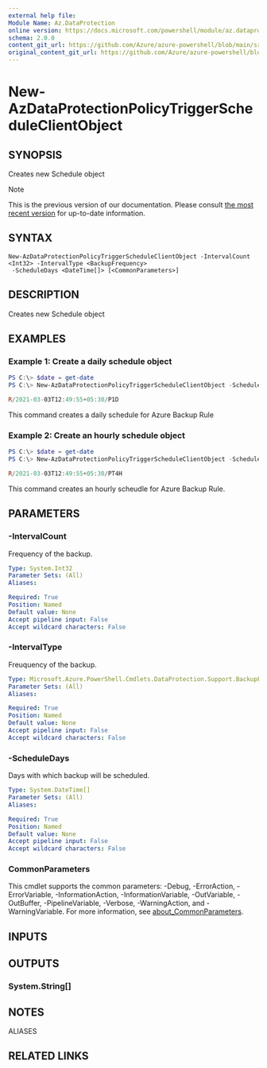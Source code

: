 ```yaml
---
external help file: 
Module Name: Az.DataProtection
online version: https://docs.microsoft.com/powershell/module/az.dataprotection/new-azdataprotectionpolicytriggerscheduleclientobject
schema: 2.0.0
content_git_url: https://github.com/Azure/azure-powershell/blob/main/src/DataProtection/help/New-AzDataProtectionPolicyTriggerScheduleClientObject.md
original_content_git_url: https://github.com/Azure/azure-powershell/blob/main/src/DataProtection/help/New-AzDataProtectionPolicyTriggerScheduleClientObject.md
---
```


# New-AzDataProtectionPolicyTriggerScheduleClientObject

## SYNOPSIS
Creates new Schedule object

> [!NOTE]
>This is the previous version of our documentation. Please consult [the most recent version](/powershell/module/az.dataprotection/new-azdataprotectionpolicytriggerscheduleclientobject) for up-to-date information.

## SYNTAX

```
New-AzDataProtectionPolicyTriggerScheduleClientObject -IntervalCount <Int32> -IntervalType <BackupFrequency>
 -ScheduleDays <DateTime[]> [<CommonParameters>]
```

## DESCRIPTION
Creates new Schedule object

## EXAMPLES

### Example 1: Create a daily schedule object
```powershell
PS C:\> $date = get-date
PS C:\> New-AzDataProtectionPolicyTriggerScheduleClientObject -ScheduleDays $date -IntervalType Daily -IntervalCount 1

R/2021-03-03T12:49:55+05:30/P1D
```

This command creates a daily schedule for Azure Backup Rule

### Example 2: Create an hourly schedule object
```powershell
PS C:\> $date = get-date
PS C:\> New-AzDataProtectionPolicyTriggerScheduleClientObject -ScheduleDays $date -IntervalType Hourly -IntervalCount 4

R/2021-03-03T12:49:55+05:30/PT4H
```

This command creates an hourly scheudle for Azure Backup Rule.

## PARAMETERS

### -IntervalCount
Frequency of the backup.

```yaml
Type: System.Int32
Parameter Sets: (All)
Aliases:

Required: True
Position: Named
Default value: None
Accept pipeline input: False
Accept wildcard characters: False
```

### -IntervalType
Freuquency of the backup.

```yaml
Type: Microsoft.Azure.PowerShell.Cmdlets.DataProtection.Support.BackupFrequency
Parameter Sets: (All)
Aliases:

Required: True
Position: Named
Default value: None
Accept pipeline input: False
Accept wildcard characters: False
```

### -ScheduleDays
Days with which backup will be scheduled.

```yaml
Type: System.DateTime[]
Parameter Sets: (All)
Aliases:

Required: True
Position: Named
Default value: None
Accept pipeline input: False
Accept wildcard characters: False
```

### CommonParameters
This cmdlet supports the common parameters: -Debug, -ErrorAction, -ErrorVariable, -InformationAction, -InformationVariable, -OutVariable, -OutBuffer, -PipelineVariable, -Verbose, -WarningAction, and -WarningVariable. For more information, see [about_CommonParameters](http://go.microsoft.com/fwlink/?LinkID=113216).

## INPUTS

## OUTPUTS

### System.String[]

## NOTES

ALIASES

## RELATED LINKS

